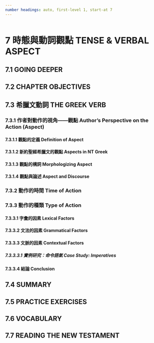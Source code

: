 ```yaml
---
number headings: auto, first-level 1, start-at 7
---
```



```table-of-contents
```

# 7 時態與動詞觀點 TENSE & VERBAL ASPECT

## 7.1 GOING DEEPER

## 7.2 CHAPTER OBJECTIVES

## 7.3 希臘文動詞 THE GREEK VERB

### 7.3.1 作者對動作的視角——觀點 Author’s Perspective on the Action (Aspect)

#### 7.3.1.1 觀點的定義 Definition of Aspect
#### 7.3.1.2 新約聖經希臘文的觀點 Aspects in NT Greek
#### 7.3.1.3 觀點的構詞 Morphologizing Aspect
#### 7.3.1.4 觀點與論述 Aspect and Discourse

### 7.3.2 動作的時間 Time of Action

### 7.3.3 動作的種類 Type of Action

#### 7.3.3.1 字彙的因素 Lexical Factors

#### 7.3.3.2 文法的因素 Grammatical Factors

#### 7.3.3.3 文脈的因素 Contextual Factors

##### 7.3.3.3.1 實例研究：命令語氣 Case Study: Imperatives

#### 7.3.3.4 結論 Conclusion

## 7.4 SUMMARY
  
  

## 7.5 PRACTICE EXERCISES

  

## 7.6 VOCABULARY

  

## 7.7 READING THE NEW TESTAMENT
